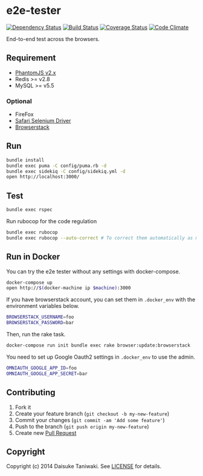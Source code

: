 # e2e-tester

[![Dependency Status][deps-image]][deps-link]
[![Build Status][build-image]][build-link]
[![Coverage Status][cov-image]][cov-link]
[![Code Climate][gpa-image]][gpa-link]

End-to-end test across the browsers.

## Requirement

- [PhantomJS v2.x](http://phantomjs.org/)
- Redis >= v2.8
- MySQL >= v5.5

### Optional

- FireFox
- [Safari Selenium Driver](https://github.com/SeleniumHQ/selenium/wiki/SafariDriver)
- [Browserstack](https://www.browserstack.com)

## Run

```bash
bundle install
bundle exec puma -C config/puma.rb -d
bundle exec sidekiq -C config/sidekiq.yml -d
open http://localhost:3000/
```

## Test

```bash
bundle exec rspec
```

Run rubocop for the code regulation

```bash
bundle exec rubocop
bundle exec rubocop --auto-correct # To correct them automatically as much as possible
```

## Run in Docker

You can try the e2e tester without any settings with docker-compose.

```bash
docker-compose up
open http://$(docker-machine ip $machine):3000
```

If you have browserstack account, you can set them in `.docker_env` with the environment variables below.

```bash
BROWSERSTACK_USERNAME=foo
BROWSERSTACK_PASSWORD=bar
```

Then, run the rake task.

```bash
docker-compose run init bundle exec rake browser:update:browserstack
```

You need to set up Google Oauth2 settings in `.docker_env` to use the admin.

```bash
OMNIAUTH_GOOGLE_APP_ID=foo
OMNIAUTH_GOOGLE_APP_SECRET=bar
```

## Contributing

1. Fork it
2. Create your feature branch (`git checkout -b my-new-feature`)
3. Commit your changes (`git commit -am 'Add some feature'`)
4. Push to the branch (`git push origin my-new-feature`)
5. Create new [Pull Request](../../pull/new/master)

## Copyright

Copyright (c) 2014 Daisuke Taniwaki. See [LICENSE](LICENSE) for details.


[build-image]: https://secure.travis-ci.org/dtaniwaki/e2e-tester.png
[build-link]:  http://travis-ci.org/dtaniwaki/e2e-tester
[deps-image]:  https://gemnasium.com/dtaniwaki/e2e-tester.svg
[deps-link]:   https://gemnasium.com/dtaniwaki/e2e-tester
[cov-image]:   https://coveralls.io/repos/dtaniwaki/e2e-tester/badge.png
[cov-link]:    https://coveralls.io/r/dtaniwaki/e2e-tester
[gpa-image]:   https://codeclimate.com/github/dtaniwaki/e2e-tester.png
[gpa-link]:    https://codeclimate.com/github/dtaniwaki/e2e-tester

